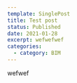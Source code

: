 ```yaml
---
template: SinglePost
title: Test post
status: Published
date: 2021-01-28
excerpt: wefwefwef
categories:
  - category: BIM
---
```

wefwef